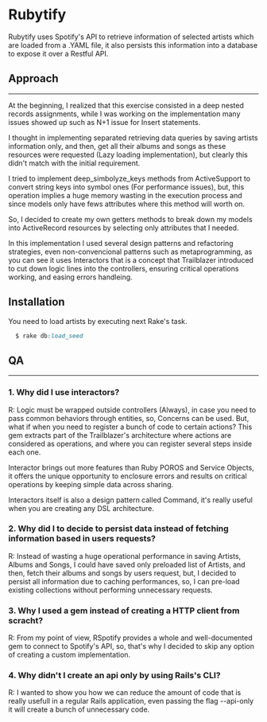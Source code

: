 # Rubytify

Rubytify uses Spotify's API to retrieve information of selected artists which are loaded from a .YAML file, it also persists this information into a database to expose it over a Restful API.

## Approach
-----------

 At the beginning, I realized that this exercise consisted in a deep nested records assignments, while I was working on the implementation many issues showed up such as N+1 issue for Insert statements.

I thought in implementing separated retrieving data queries by saving artists information only, and then, get all their albums and songs as these resources were requested (Lazy loading implementation), but clearly this didn't match with the initial requirement.

I tried to implement deep_simbolyze_keys methods from ActiveSupport to convert string keys into symbol ones (For performance issues), but, this operation implies a huge memory wasting in the execution process and since models only have fews attributes where this method will worth on.

So, I decided to create my own getters methods to break down my models into ActiveRecord resources by selecting only attributes that I needed.

In this implementation I used several design patterns and refactoring strategies, even non-convencional patterns such as metaprogramming, as you can see it uses Interactors that is a concept that Trailblazer introduced to cut down logic lines into the controllers, ensuring critical operations working, and easing errors handleing.

## Installation

You need to load artists by executing next Rake's task.

```ruby
  $ rake db:load_seed
```

## QA
-----

### 1. Why did I use interactors?

R: Logic must be wrapped outside controllers (Always), in  case you need to pass common behaviors through entities, so, Concerns can be used. But, what if when you need to register a bunch of code to certain actions? This gem extracts part of the Trailblazer's architecture where actions are considered as operations, and where you can register several steps inside each one.

Interactor brings out more features than Ruby POROS and Service Objects, it offers the unique opportunity to enclosure errors and results on critical operations by keeping simple data across sharing.

Interactors itself is also a design pattern called Command, it's really useful when you are creating any DSL architecture.

### 2. Why did I to decide to persist data instead of fetching information based in users requests?

R: Instead of wasting a huge operational performance in saving Artists, Albums and Songs, I could have saved only preloaded list of Artists, and then, fetch their albums and songs by users request, but, I decided to persist all information due to caching performances, so, I can pre-load existing collections without performing unnecessary requests.

### 3. Why I used a gem instead of creating a HTTP client from scracht?

R: From my point of view, RSpotify provides a whole and well-documented gem to connect to Spotify's API, so, that's why I decided to skip any option of creating a custom implementation.

### 4. Why didn't I create an api only by using Rails's CLI?

R: I wanted to show you how we can reduce the amount of code that is really usefull in a regular Rails application, even passing the flag --api-only it will create a bunch of unnecessary code.